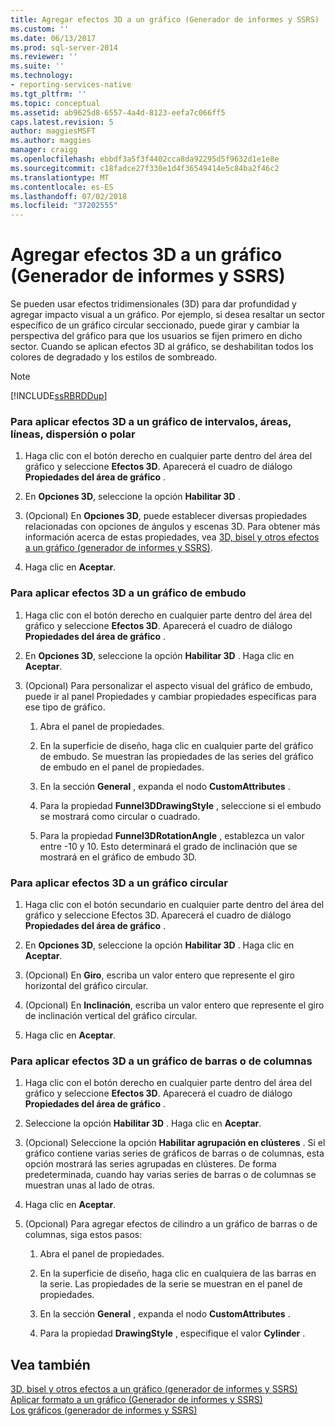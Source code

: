 ```yaml
---
title: Agregar efectos 3D a un gráfico (Generador de informes y SSRS) | Microsoft Docs
ms.custom: ''
ms.date: 06/13/2017
ms.prod: sql-server-2014
ms.reviewer: ''
ms.suite: ''
ms.technology:
- reporting-services-native
ms.tgt_pltfrm: ''
ms.topic: conceptual
ms.assetid: ab9625d8-6557-4a4d-8123-eefa7c066ff5
caps.latest.revision: 5
author: maggiesMSFT
ms.author: maggies
manager: craigg
ms.openlocfilehash: ebbdf3a5f3f4402cca8da92295d5f9632d1e1e8e
ms.sourcegitcommit: c18fadce27f330e1d4f36549414e5c84ba2f46c2
ms.translationtype: MT
ms.contentlocale: es-ES
ms.lasthandoff: 07/02/2018
ms.locfileid: "37202555"
---
```

# <a name="add-3d-effects-to-a-chart-report-builder-and-ssrs"></a>Agregar efectos 3D a un gráfico (Generador de informes y SSRS)
  Se pueden usar efectos tridimensionales (3D) para dar profundidad y agregar impacto visual a un gráfico. Por ejemplo, si desea resaltar un sector específico de un gráfico circular seccionado, puede girar y cambiar la perspectiva del gráfico para que los usuarios se fijen primero en dicho sector. Cuando se aplican efectos 3D al gráfico, se deshabilitan todos los colores de degradado y los estilos de sombreado.  
  
> [!NOTE]  
>  [!INCLUDE[ssRBRDDup](../../includes/ssrbrddup-md.md)]  
  
### <a name="to-apply-3d-effects-to-a-range-area-line-scatter-or-polar-chart"></a>Para aplicar efectos 3D a un gráfico de intervalos, áreas, líneas, dispersión o polar  
  
1.  Haga clic con el botón derecho en cualquier parte dentro del área del gráfico y seleccione **Efectos 3D**. Aparecerá el cuadro de diálogo **Propiedades del área de gráfico** .  
  
2.  En **Opciones 3D**, seleccione la opción **Habilitar 3D** .  
  
3.  (Opcional) En **Opciones 3D**, puede establecer diversas propiedades relacionadas con opciones de ángulos y escenas 3D. Para obtener más información acerca de estas propiedades, vea [3D, bisel y otros efectos a un gráfico &#40;generador de informes y SSRS&#41;](chart-effects-3d-bevel-and-other-report-builder.md).  
  
4.  Haga clic en **Aceptar**.  
  
### <a name="to-apply-3d-effects-to-a-funnel-chart"></a>Para aplicar efectos 3D a un gráfico de embudo  
  
1.  Haga clic con el botón derecho en cualquier parte dentro del área del gráfico y seleccione **Efectos 3D**. Aparecerá el cuadro de diálogo **Propiedades del área de gráfico** .  
  
2.  En **Opciones 3D**, seleccione la opción **Habilitar 3D** . Haga clic en **Aceptar**.  
  
3.  (Opcional) Para personalizar el aspecto visual del gráfico de embudo, puede ir al panel Propiedades y cambiar propiedades específicas para ese tipo de gráfico.  
  
    1.  Abra el panel de propiedades.  
  
    2.  En la superficie de diseño, haga clic en cualquier parte del gráfico de embudo. Se muestran las propiedades de las series del gráfico de embudo en el panel de propiedades.  
  
    3.  En la sección **General** , expanda el nodo **CustomAttributes** .  
  
    4.  Para la propiedad **Funnel3DDrawingStyle** , seleccione si el embudo se mostrará como circular o cuadrado.  
  
    5.  Para la propiedad **Funnel3DRotationAngle** , establezca un valor entre -10 y 10. Esto determinará el grado de inclinación que se mostrará en el gráfico de embudo 3D.  
  
### <a name="to-apply-3d-effects-to-a-pie-chart"></a>Para aplicar efectos 3D a un gráfico circular  
  
1.  Haga clic con el botón secundario en cualquier parte dentro del área del gráfico y seleccione Efectos 3D. Aparecerá el cuadro de diálogo **Propiedades del área de gráfico** .  
  
2.  En **Opciones 3D**, seleccione la opción **Habilitar 3D** . Haga clic en **Aceptar**.  
  
3.  (Opcional) En **Giro**, escriba un valor entero que represente el giro horizontal del gráfico circular.  
  
4.  (Opcional) En **Inclinación**, escriba un valor entero que represente el giro de inclinación vertical del gráfico circular.  
  
5.  Haga clic en **Aceptar**.  
  
### <a name="to-apply-3d-effects-to-a-bar-or-column-chart"></a>Para aplicar efectos 3D a un gráfico de barras o de columnas  
  
1.  Haga clic con el botón derecho en cualquier parte dentro del área del gráfico y seleccione **Efectos 3D**. Aparecerá el cuadro de diálogo **Propiedades del área de gráfico** .  
  
2.  Seleccione la opción **Habilitar 3D** . Haga clic en **Aceptar**.  
  
3.  (Opcional) Seleccione la opción **Habilitar agrupación en clústeres** . Si el gráfico contiene varias series de gráficos de barras o de columnas, esta opción mostrará las series agrupadas en clústeres. De forma predeterminada, cuando hay varias series de barras o de columnas se muestran unas al lado de otras.  
  
4.  Haga clic en **Aceptar**.  
  
5.  (Opcional) Para agregar efectos de cilindro a un gráfico de barras o de columnas, siga estos pasos:  
  
    1.  Abra el panel de propiedades.  
  
    2.  En la superficie de diseño, haga clic en cualquiera de las barras en la serie. Las propiedades de la serie se muestran en el panel de propiedades.  
  
    3.  En la sección **General** , expanda el nodo **CustomAttributes** .  
  
    4.  Para la propiedad **DrawingStyle** , especifique el valor **Cylinder** .  
  
## <a name="see-also"></a>Vea también  
 [3D, bisel y otros efectos a un gráfico &#40;generador de informes y SSRS&#41;](chart-effects-3d-bevel-and-other-report-builder.md)   
 [Aplicar formato a un gráfico &#40;Generador de informes y SSRS&#41;](formatting-a-chart-report-builder-and-ssrs.md)   
 [Los gráficos &#40;generador de informes y SSRS&#41;](charts-report-builder-and-ssrs.md)  
  
  
